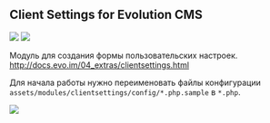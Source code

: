 ## Client Settings for Evolution CMS

<img src="https://img.shields.io/badge/PHP-%3E=5.6-green.svg?php=5.6"> <img src="https://img.shields.io/badge/EVO-%3E=1.4.10-blue.svg">

Модуль для создания формы пользовательских настроек. http://docs.evo.im/04_extras/clientsettings.html

Для начала работы нужно переименовать файлы конфигурации `assets/modules/clientsettings/config/*.php.sample` в `*.php`.

<img src="https://user-images.githubusercontent.com/3579847/234930421-3f9a4725-5a95-4682-a69a-2cb3d71227af.png">
